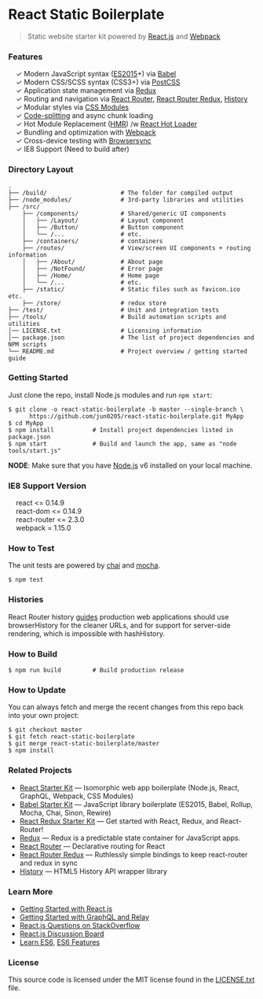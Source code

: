 # React Static Boilerplate

> Static website starter kit powered by [React.js](http://facebook.github.io/react/) and [Webpack](http://webpack.github.io/)


### Features

&nbsp; &nbsp; ✓ Modern JavaScript syntax ([ES2015](http://babeljs.io/docs/learn-es2015/)+) via [Babel](http://babeljs.io/)<br>
&nbsp; &nbsp; ✓ Modern CSS/SCSS syntax (CSS3+) via [PostCSS](https://github.com/postcss/postcss)<br>
&nbsp; &nbsp; ✓ Application state management via [Redux](http://redux.js.org/)<br>
&nbsp; &nbsp; ✓ Routing and navigation via [React Router](https://github.com/reactjs/react-router), [React Router Redux](https://github.com/reactjs/react-router-redux), [History](https://github.com/mjackson/history)<br>
&nbsp; &nbsp; ✓ Modular styles via [CSS Modules](https://github.com/css-modules/css-modules)<br>
&nbsp; &nbsp; ✓ [Code-splitting](https://github.com/webpack/docs/wiki/code-splitting) and async chunk loading<br>
&nbsp; &nbsp; ✓ Hot Module Replacement ([HMR](https://webpack.github.io/docs/hot-module-replacement.html)) /w [React Hot Loader](http://gaearon.github.io/react-hot-loader/)<br>
&nbsp; &nbsp; ✓ Bundling and optimization with [Webpack](https://webpack.github.io/)<br>
&nbsp; &nbsp; ✓ Cross-device testing with [Browsersync](https://browsersync.io/)<br>
&nbsp; &nbsp; ✓ IE8 Support (Need to build after)
### Directory Layout

```shell
.
├── /build/                     # The folder for compiled output
├── /node_modules/              # 3rd-party libraries and utilities
├── /src/
    ├── /components/            # Shared/generic UI components
    │   ├── /Layout/            # Layout component
    │   ├── /Button/            # Button component
    │   └── /...                # etc.
    ├── /containers/            # containers
    ├── /routes/                # View/screen UI components + routing information
    │   ├── /About/             # About page
    │   ├── /NotFound/          # Error page
    │   ├── /Home/              # Home page
    │   └── /...                # etc.
    ├── /static/                # Static files such as favicon.ico etc.
    ├── /store/                 # redux store
├── /test/                      # Unit and integration tests
├── /tools/                     # Build automation scripts and utilities
│── LICENSE.txt                 # Licensing information
│── package.json                # The list of project dependencies and NPM scripts
└── README.md                   # Project overview / getting started guide
```


### Getting Started

Just clone the repo, install Node.js modules and run `npm start`:

```shell
$ git clone -o react-static-boilerplate -b master --single-branch \
      https://github.com/jun0205/react-static-boilerplate.git MyApp
$ cd MyApp
$ npm install           # Install project dependencies listed in package.json
$ npm start             # Build and launch the app, same as "node tools/start.js"
```

**NODE**: Make sure that you have [Node.js](https://nodejs.org/) v6 installed on your local machine.

### IE8 Support Version

&nbsp; &nbsp; react <= 0.14.9<br>
&nbsp; &nbsp; react-dom <= 0.14.9<br>
&nbsp; &nbsp; react-router <= 2.3.0<br>
&nbsp; &nbsp; webpack = 1.15.0

### How to Test

The unit tests are powered by [chai](http://chaijs.com/) and [mocha](http://mochajs.org/).

```shell
$ npm test
```

### Histories

React Router history [guides](https://github.com/ReactTraining/react-router/blob/v2.3.0/docs/guides/Histories.md)
production web applications should use browserHistory for the cleaner URLs, and for support for server-side rendering, which is impossible with hashHistory.

### How to Build

```shell
$ npm run build         # Build production release 
```


### How to Update

You can always fetch and merge the recent changes from this repo back into your own project:

```shell
$ git checkout master
$ git fetch react-static-boilerplate
$ git merge react-static-boilerplate/master
$ npm install
```


### Related Projects

* [React Starter Kit](https://github.com/kriasoft/react-starter-kit) — Isomorphic web app boilerplate (Node.js, React, GraphQL, Webpack, CSS Modules)
* [Babel Starter Kit](https://github.com/kriasoft/babel-starter-kit) — JavaScript library boilerplate (ES2015, Babel, Rollup, Mocha, Chai, Sinon, Rewire)
* [React Redux Starter Kit](https://github.com/davezuko/react-redux-starter-kit) — Get started with React, Redux, and React-Router!
* [Redux](http://redux.js.org/) — Redux is a predictable state container for JavaScript apps.
* [React Router](https://github.com/reactjs/react-router) — Declarative routing for React
* [React Router Redux](https://github.com/reactjs/react-router-redux) — Ruthlessly simple bindings to keep react-router and redux in sync
* [History](https://github.com/mjackson/history) — HTML5 History API wrapper library

### Learn More

* [Getting Started with React.js](http://facebook.github.io/react/)
* [Getting Started with GraphQL and Relay](https://quip.com/oLxzA1gTsJsE)
* [React.js Questions on StackOverflow](http://stackoverflow.com/questions/tagged/reactjs)
* [React.js Discussion Board](https://discuss.reactjs.org/)
* [Learn ES6](https://babeljs.io/docs/learn-es6/), [ES6 Features](https://github.com/lukehoban/es6features#readme)


### License

This source code is licensed under the MIT license found in the
[LICENSE.txt](https://github.com/jun0205/react-static-boilerplate/blob/master/LICENSE.txt) file.
